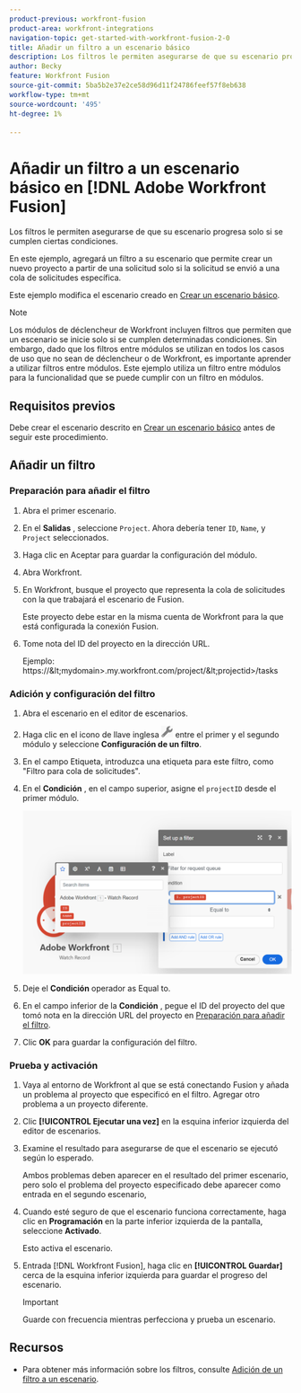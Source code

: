 ```yaml
---
product-previous: workfront-fusion
product-area: workfront-integrations
navigation-topic: get-started-with-workfront-fusion-2-0
title: Añadir un filtro a un escenario básico
description: Los filtros le permiten asegurarse de que su escenario progresa solo si se cumplen ciertas condiciones.
author: Becky
feature: Workfront Fusion
source-git-commit: 5ba5b2e37e2ce58d96d11f24786feef57f8eb638
workflow-type: tm+mt
source-wordcount: '495'
ht-degree: 1%

---
```


# Añadir un filtro a un escenario básico en [!DNL Adobe Workfront Fusion]

Los filtros le permiten asegurarse de que su escenario progresa solo si se cumplen ciertas condiciones.

En este ejemplo, agregará un filtro a su escenario que permite crear un nuevo proyecto a partir de una solicitud solo si la solicitud se envió a una cola de solicitudes específica.

Este ejemplo modifica el escenario creado en [Crear un escenario básico](/help/quicksilver/workfront-fusion/get-started/build-practice-scenarios/create-simple-scenario.md).

>[!NOTE]
>
>Los módulos de déclencheur de Workfront incluyen filtros que permiten que un escenario se inicie solo si se cumplen determinadas condiciones. Sin embargo, dado que los filtros entre módulos se utilizan en todos los casos de uso que no sean de déclencheur o de Workfront, es importante aprender a utilizar filtros entre módulos. Este ejemplo utiliza un filtro entre módulos para la funcionalidad que se puede cumplir con un filtro en módulos.

## Requisitos previos

Debe crear el escenario descrito en [Crear un escenario básico](/help/quicksilver/workfront-fusion/get-started/build-practice-scenarios/create-simple-scenario.md) antes de seguir este procedimiento.

## Añadir un filtro

### Preparación para añadir el filtro

1. Abra el primer escenario.
1. En el **Salidas** , seleccione `Project`.
Ahora debería tener `ID`, `Name`, y `Project` seleccionados.
1. Haga clic en Aceptar para guardar la configuración del módulo.
1. Abra Workfront.
1. En Workfront, busque el proyecto que representa la cola de solicitudes con la que trabajará el escenario de Fusion.

   Este proyecto debe estar en la misma cuenta de Workfront para la que está configurada la conexión Fusion.

1. Tome nota del ID del proyecto en la dirección URL.

   Ejemplo: https://\&lt;mydomain>.my.workfront.com/project/\&lt;projectid>/tasks

### Adición y configuración del filtro

1. Abra el escenario en el editor de escenarios.
1. Haga clic en el icono de llave inglesa ![Icono de llave inglesa](assets/wrench-icon.png) entre el primer y el segundo módulo y seleccione **Configuración de un filtro**.
1. En el campo Etiqueta, introduzca una etiqueta para este filtro, como &quot;Filtro para cola de solicitudes&quot;.
1. En el **Condición** , en el campo superior, asigne el `projectID` desde el primer módulo.

   ![Asignar ID de proyecto](assets/map-proj-id.png)
1. Deje el **Condición** operador as Equal to.
1. En el campo inferior de la **Condición** , pegue el ID del proyecto del que tomó nota en la dirección URL del proyecto en [Preparación para añadir el filtro](#prepare-to-add-the-filter).
1. Clic **OK** para guardar la configuración del filtro.

### Prueba y activación

1. Vaya al entorno de Workfront al que se está conectando Fusion y añada un problema al proyecto que especificó en el filtro. Agregar otro problema a un proyecto diferente.
1. Clic **[!UICONTROL Ejecutar una vez]** en la esquina inferior izquierda del editor de escenarios.
1. Examine el resultado para asegurarse de que el escenario se ejecutó según lo esperado.

   Ambos problemas deben aparecer en el resultado del primer escenario, pero solo el problema del proyecto especificado debe aparecer como entrada en el segundo escenario,
1. Cuando esté seguro de que el escenario funciona correctamente, haga clic en **Programación** en la parte inferior izquierda de la pantalla, seleccione **Activado**.

   Esto activa el escenario.
1. Entrada [!DNL Workfront Fusion], haga clic en **[!UICONTROL Guardar]** cerca de la esquina inferior izquierda para guardar el progreso del escenario.

   >[!IMPORTANT]
   >
   >Guarde con frecuencia mientras perfecciona y prueba un escenario.

## Recursos

* Para obtener más información sobre los filtros, consulte [Adición de un filtro a un escenario](/help/quicksilver/workfront-fusion/scenarios/add-a-filter-to-a-scenario.md).

